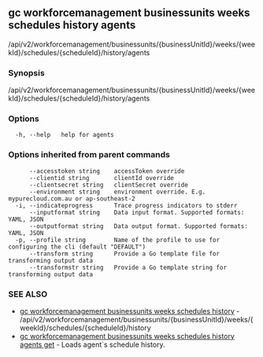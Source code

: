 ## gc workforcemanagement businessunits weeks schedules history agents

/api/v2/workforcemanagement/businessunits/{businessUnitId}/weeks/{weekId}/schedules/{scheduleId}/history/agents

### Synopsis

/api/v2/workforcemanagement/businessunits/{businessUnitId}/weeks/{weekId}/schedules/{scheduleId}/history/agents

### Options

```
  -h, --help   help for agents
```

### Options inherited from parent commands

```
      --accesstoken string    accessToken override
      --clientid string       clientId override
      --clientsecret string   clientSecret override
      --environment string    environment override. E.g. mypurecloud.com.au or ap-southeast-2
  -i, --indicateprogress      Trace progress indicators to stderr
      --inputformat string    Data input format. Supported formats: YAML, JSON
      --outputformat string   Data output format. Supported formats: YAML, JSON
  -p, --profile string        Name of the profile to use for configuring the cli (default "DEFAULT")
      --transform string      Provide a Go template file for transforming output data
      --transformstr string   Provide a Go template string for transforming output data
```

### SEE ALSO

* [gc workforcemanagement businessunits weeks schedules history](gc_workforcemanagement_businessunits_weeks_schedules_history.html)	 - /api/v2/workforcemanagement/businessunits/{businessUnitId}/weeks/{weekId}/schedules/{scheduleId}/history
* [gc workforcemanagement businessunits weeks schedules history agents get](gc_workforcemanagement_businessunits_weeks_schedules_history_agents_get.html)	 - Loads agent`s schedule history.


